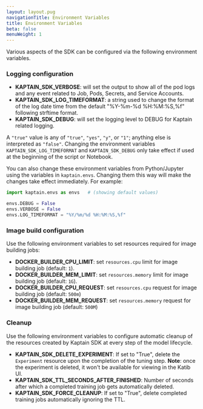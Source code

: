 ```yaml
---
layout: layout.pug
navigationTitle: Environment Variables
title: Environment Variables
beta: false
menuWeight: 1
---
```


Various aspects of the SDK can be configured via the following environment variables.

### Logging configuration
- **KAPTAIN_SDK_VERBOSE**: will set the output to show all of the pod logs and any event related to Job, Pods, Secrets, and
    Service Accounts.
- **KAPTAIN_SDK_LOG_TIMEFORMAT**: a string used to change the format of the log date time from the default "%Y-%m-%d
    %H:%M:%S,%f" following strftime format.
- **KAPTAIN_SDK_DEBUG**: will set the logging level to DEBUG for Kaptain related logging.

A `"true"` value is any of `"true"`, `"yes"`, `"y"`, or `"1"`; anything else is interpreted as `"false"`. Changing the environment
variables `KAPTAIN_SDK_LOG_TIMEFORMAT` and `KAPTAIN_SDK_DEBUG` only take effect if used at the beginning of the script or
Notebook.

You can also change these environment variables from Python/Jupyter using the variables in `kaptain.envs`. Changing them this way
will make the changes take effect immediately. For example:

```python
import kaptain.envs as envs   # (showing default values)

envs.DEBUG = False
envs.VERBOSE = False
envs.LOG_TIMEFORMAT = "%Y/%m/%d %H:%M:%S,%f"
```
### Image build configuration

Use the following environment variables to set resources required for image building jobs:

- **DOCKER_BUILDER_CPU_LIMIT**: set `resources.cpu` limit for image building job (default: `1`).
- **DOCKER_BUILDER_MEM_LIMIT**: set `resources.memory` limit for image building job (default: `1G`).
- **DOCKER_BUILDER_CPU_REQUEST**: set `resources.cpu` request for image building job (default: `500m`)
- **DOCKER_BUILDER_MEM_REQUEST**: set `resources.memory` request for image building job (default: `500M`)

### Cleanup

Use the following environment variables to configure automatic cleanup of the resources created by Kaptain SDK at every step of the model lifecycle.

- **KAPTAIN_SDK_DELETE_EXPERIMENT**: If set to "True", delete the `Experiment` resource upon the completion of the tuning step. **Note**: once the experiment is deleted, it won't be available for viewing in the Katib UI.
- **KAPTAIN_SDK_TTL_SECONDS_AFTER_FINISHED**: Number of seconds after which a completed training job gets automatically deleted.
- **KAPTAIN_SDK_FORCE_CLEANUP**: If set to "True", delete completed training jobs automatically ignoring the TTL.
